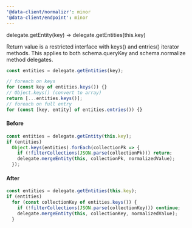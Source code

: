 ```yaml
---
'@data-client/normalizr': minor
'@data-client/endpoint': minor
---
```


delegate.getEntity(key) -> delegate.getEntities(this.key)

Return value is a restricted interface with keys() and entries() iterator methods.
This applies to both schema.queryKey and schema.normalize method delegates.

```ts
const entities = delegate.getEntities(key);

// foreach on keys
for (const key of entities.keys()) {}
// Object.keys() (convert to array)
return [...entities.keys()];
// foreach on full entry
for (const [key, entity] of entities.entries()) {}
```

#### Before

```ts
const entities = delegate.getEntity(this.key);
if (entities)
  Object.keys(entities).forEach(collectionPk => {
    if (!filterCollections(JSON.parse(collectionPk))) return;
    delegate.mergeEntity(this, collectionPk, normalizedValue);
  });
```

#### After

```ts
const entities = delegate.getEntities(this.key);
if (entities)
  for (const collectionKey of entities.keys()) {
    if (!filterCollections(JSON.parse(collectionKey))) continue;
    delegate.mergeEntity(this, collectionKey, normalizedValue);
  }
```